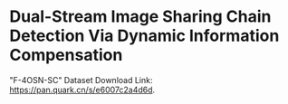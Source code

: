 # Dual-Stream Image Sharing Chain Detection Via Dynamic Information Compensation
"F-4OSN-SC" Dataset Download Link: https://pan.quark.cn/s/e6007c2a4d6d.
